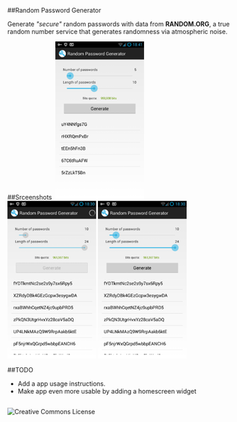 ##Random Password Generator

Generate <em>"secure"</em> random passwords with data from <b>RANDOM.ORG</b>, a true random number service that generates randomness via atmospheric noise.

##Srceenshots
![]() 
<img src="doc/img/shot_3.png" style="width: 200px;"/>
<img src="doc/img/shot_2.png" style="width: 200px;"/>
<img src="doc/img/shot_1.png" style="width: 200px;"/>

##TODO
- Add a app usage instructions.
- Make app even more usable by adding a homescreen widget

##
![Creative Commons License](http://i.creativecommons.org/l/by/4.0/88x31.png "Creative Commons License")
